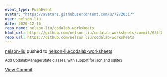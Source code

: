 ```yaml
---
event_type: PushEvent
avatar: "https://avatars.githubusercontent.com/u/7272031?"
user: nelson-liu
date: 2020-12-16
repo_name: nelson-liu/codalab-worksheets
html_url: https://github.com/nelson-liu/codalab-worksheets/commit/65ff8f58db010a3f067081311963f0d5efdaa94d
repo_url: https://github.com/nelson-liu/codalab-worksheets
---
```


<a href='https://github.com/nelson-liu' target='_blank'>nelson-liu</a> pushed to <a href='https://github.com/nelson-liu/codalab-worksheets' target='_blank'>nelson-liu/codalab-worksheets</a>

<small>Add CodalabManagerState classes, with support for json and sqlite3</small>

<a href='https://github.com/nelson-liu/codalab-worksheets/commit/65ff8f58db010a3f067081311963f0d5efdaa94d' target='_blank'>View Commit</a>